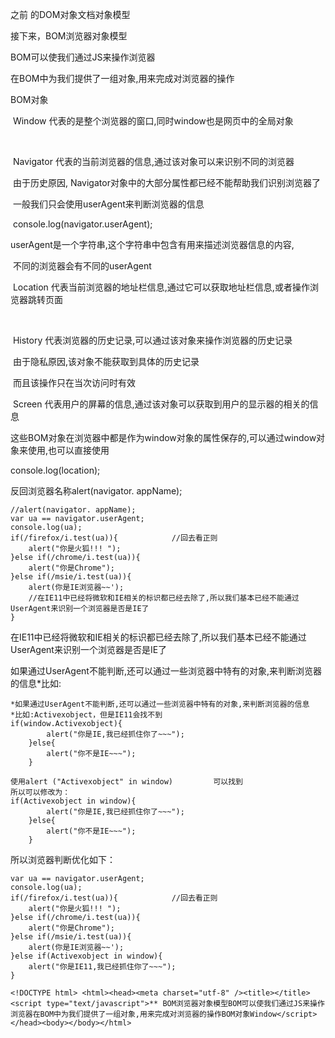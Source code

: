 之前 的DOM对象文档对象模型



接下来，BOM浏览器对象模型

BOM可以使我们通过JS来操作浏览器

在BOM中为我们提供了一组对象,用来完成对浏览器的操作

BOM对象

​	Window			代表的是整个浏览器的窗口,同时window也是网页中的全局对象

​	

​	Navigator			代表的当前浏览器的信息,通过该对象可以来识别不同的浏览器

​									由于历史原因, Navigator对象中的大部分属性都已经不能帮助我们识别浏览器了

​									一般我们只会使用userAgent来判断浏览器的信息

​									console.log(navigator.userAgent);

​									userAgent是一个字符串,这个字符串中包含有用来描述浏览器信息的内容,

​									不同的浏览器会有不同的userAgent



​	Location			代表当前浏览器的地址栏信息,通过它可以获取地址栏信息,或者操作浏览器跳转页面

​	

​	History				代表浏览器的历史记录,可以通过该对象来操作浏览器的历史记录

​									由于隐私原因,该对象不能获取到具体的历史记录

​									而且该操作只在当次访问时有效



​	Screen			代表用户的屏幕的信息,通过该对象可以获取到用户的显示器的相关的信息



这些BOM对象在浏览器中都是作为window对象的属性保存的,可以通过window对象来使用,也可以直接使用

console.log(location);

反回浏览器名称alert(navigator. appName);



```
//alert(navigator. appName);
var ua == navigator.userAgent;
console.log(ua);
if(/firefox/i.test(ua)){			//回去看正则
	alert("你是火狐!!! ");
}else if(/chrome/i.test(ua)){
	alert("你是Chrome");
}else if(/msie/i.test(ua)){
	alert(你是IE浏览器~~');
	//在IE11中已经将微软和IE相关的标识都已经去除了,所以我们基本已经不能通过UserAgent来识别一个浏览器是否是IE了
}
```

在IE11中已经将微软和IE相关的标识都已经去除了,所以我们基本已经不能通过UserAgent来识别一个浏览器是否是IE了



如果通过UserAgent不能判断,还可以通过一些浏览器中特有的对象,来判断浏览器的信息*比如:

```
*如果通过UserAgent不能判断,还可以通过一些浏览器中特有的对象,来判断浏览器的信息
*比如:Activexobject，但是IE11会找不到
if(window.Activexobject){
		alert("你是IE,我已经抓住你了~~~");
	}else{
		alert("你不是IE~~~");
	}
	
使用alert ("Activexobject" in window)			可以找到	
所以可以修改为：
if(Activexobject in window){
		alert("你是IE,我已经抓住你了~~~");
	}else{
		alert("你不是IE~~~");
	}
```



所以浏览器判断优化如下：

```
var ua == navigator.userAgent;
console.log(ua);
if(/firefox/i.test(ua)){			//回去看正则
	alert("你是火狐!!! ");
}else if(/chrome/i.test(ua)){
	alert("你是Chrome");
}else if(/msie/i.test(ua)){
	alert(你是IE浏览器~~');
}else if(Activexobject in window){
	alert("你是IE11,我已经抓住你了~~~");
}

```





```
<!DOCTYPE html> <html><head><meta charset="utf-8" /><title></title><script type="text/javascript">** BOM浏览器对象模型BOM可以使我们通过JS来操作浏览器在BOM中为我们提供了一组对象,用来完成对浏览器的操作BOM对象Window</script></head><body></body></html>
```









